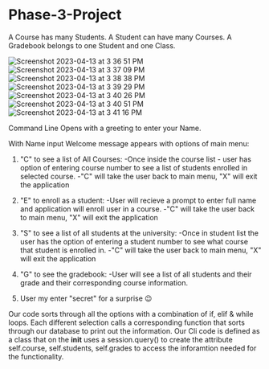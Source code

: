 # Phase-3-Project

A Course has many Students.
A Student can have many Courses.
A Gradebook belongs to one Student and one Class.

![Screenshot 2023-04-13 at 3 36 51 PM](https://user-images.githubusercontent.com/112665601/231866847-b12142f6-d381-45b1-b9a1-c083f81f2f4f.png)
![Screenshot 2023-04-13 at 3 37 09 PM](https://user-images.githubusercontent.com/112665601/231866858-3bdced71-e52c-41ee-8577-2f784b6949a6.png)
![Screenshot 2023-04-13 at 3 38 38 PM](https://user-images.githubusercontent.com/112665601/231866891-54d73ab1-4ee3-4e77-85ff-1c53ad6f668e.png)
![Screenshot 2023-04-13 at 3 39 29 PM](https://user-images.githubusercontent.com/112665601/231866905-83f722e1-be37-4b32-8843-6fd54ae37616.png)
![Screenshot 2023-04-13 at 3 40 26 PM](https://user-images.githubusercontent.com/112665601/231866923-dc98408c-cfcc-4429-a270-b96762617d56.png)
![Screenshot 2023-04-13 at 3 40 51 PM](https://user-images.githubusercontent.com/112665601/231866939-c813cac2-fbbf-470f-8c11-fd5ad89bfd96.png)
![Screenshot 2023-04-13 at 3 41 16 PM](https://user-images.githubusercontent.com/112665601/231866957-075c1c3f-7f99-4405-b248-f67ec6bed175.png)


Command Line Opens with a greeting to enter your Name.

With Name input Welcome message appears with options of main menu:

1. "C" to see a list of All Courses:
    -Once inside the course list - user has option of entering course number to see a list of students enrolled in selected course.
    -"C" will take the user back to main menu, "X" will exit the application

2. "E" to enroll as a student:
    -User will recieve a prompt to enter full name and application will enroll user in a course.
    -"C" will take the user back to main menu, "X" will exit the application

3. "S" to see a list of all students at the university:
    -Once in student list the user has the option of entering a student number to see what course that student is enrolled in. 
    -"C" will take the user back to main menu, "X" will exit the application

4. "G" to see the gradebook:
    -User will see a list of all students and their grade and their corresponding course information.

5. User my enter "secret" for a surprise 😉


Our code sorts through all the options with a combination of if, elif & while loops. Each different selection calls a corresponding function that sorts through our database to print out the information. Our Cli code is defined as a class that on the __init__ uses a session.query() to create the attribute self.course, self.students, self.grades to access the inforamtion needed for the functionality. 

 
